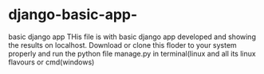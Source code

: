# django-basic-app-
basic django app 
THis file is with basic django app developed and showing the results on localhost.
Download or clone this floder to your system properly and run the python file manage.py in terminal(linux and all its linux flavours or cmd(windows)
